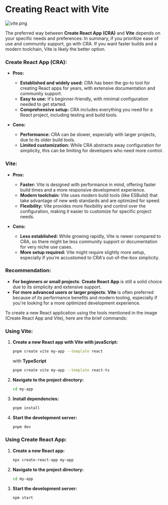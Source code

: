 # Creating React with Vite

![vite.png](vite.png)

The preferred way between **Create React App (CRA)** and **Vite** depends on your specific needs and preferences:
In summary, if you prioritize ease of use and community support, go with CRA. If you want faster builds and a modern toolchain, Vite is likely the better option.

### **Create React App (CRA):**
- **Pros:**
    - **Established and widely used:** CRA has been the go-to tool for creating React apps for years, with extensive documentation and community support.
    - **Easy to use:** It's beginner-friendly, with minimal configuration needed to get started.
    - **Comprehensive setup:** CRA includes everything you need for a React project, including testing and build tools.

- **Cons:**
    - **Performance:** CRA can be slower, especially with larger projects, due to its older build tools.
    - **Limited customization:** While CRA abstracts away configuration for simplicity, this can be limiting for developers who need more control.

### **Vite:**
- **Pros:**
    - **Faster:** Vite is designed with performance in mind, offering faster build times and a more responsive development experience.
    - **Modern toolchain:** Vite uses modern build tools (like ESBuild) that take advantage of new web standards and are optimized for speed.
    - **Flexibility:** Vite provides more flexibility and control over the configuration, making it easier to customize for specific project needs.

- **Cons:**
    - **Less established:** While growing rapidly, Vite is newer compared to CRA, so there might be less community support or documentation for very niche use cases.
    - **More setup required:** Vite might require slightly more setup, especially if you're accustomed to CRA's out-of-the-box simplicity.

### **Recommendation:**
- **For beginners or small projects**: **Create React App** is still a solid choice due to its simplicity and extensive support.
- **For more advanced users or larger projects**: **Vite** is often preferred because of its performance benefits and modern tooling, especially if you're looking for a more optimized development experience.

To create a new React application using the tools mentioned in the image (Create React App and Vite), here are the brief commands:

### **Using Vite:**
1. **Create a new React app with Vite with javaScript:**
   ```bash
   pnpm create vite my-app --template react
   ```
   with **TypeScript**
    ```bash
   pnpm create vite my-app --template react-ts
   ```
2. **Navigate to the project directory:**
   ```bash
   cd my-app
   ```
3. **Install dependencies:**
   ```bash
   pnpm install
   ```
4. **Start the development server:**
   ```bash
   pnpm dev
   ```
### **Using Create React App:**
1. **Create a new React app:**
   ```bash
   npx create-react-app my-app
   ```
2. **Navigate to the project directory:**
   ```bash
   cd my-app
   ```
3. **Start the development server:**
   ```bash
   npm start
   ```

